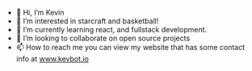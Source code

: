 - 👋 Hi, I’m Kevin
- 👀 I’m interested in starcraft and basketball!
- 🌱 I’m currently learning react, and fullstack development.  
- 💞️ I’m looking to collaborate on open source projects
- 📫 How to reach me you can view my website that has some contact info at www.kevbot.io

<!---
IsKevinHome/IsKevinHome is a ✨ special ✨ repository because its `README.md` (this file) appears on your GitHub profile.
You can click the Preview link to take a look at your changes.
--->
